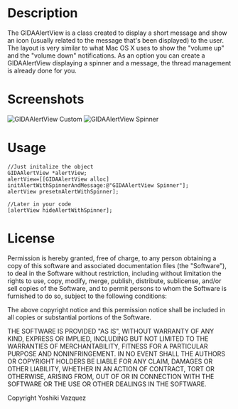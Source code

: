 # Description

The GIDAAlertView is a class created to display a short message and show an icon (usually related to the message that's been displayed) to the user. The layout is very similar to what Mac OS X uses to show the "volume up" and the "volume down" notifications. As an option you can create a GIDAAlertView displaying a spinner and a message, the thread management is already done for you.

# Screenshots

![GIDAAlertView Custom]( http://cloud.github.com/downloads/ElDeveloper/GIDAAlertView/custom.png  )
![GIDAAlertView Spinner]( http://cloud.github.com/downloads/ElDeveloper/GIDAAlertView/spinner.png  )

# Usage

	//Just initalize the object
	GIDAAlertView *alertView;
	alertView=[[GIDAAlertView alloc] initAlertWithSpinnerAndMessage:@"GIDAAlertView Spinner"];
	alertView presetnAlertWithSpinner];

	//Later in your code
	[alertView hideAlertWithSpinner];

# License

Permission is hereby granted, free of charge, to any person obtaining
a copy of this software and associated documentation files (the
"Software"), to deal in the Software without restriction, including
without limitation the rights to use, copy, modify, merge, publish,
distribute, sublicense, and/or sell copies of the Software, and to
permit persons to whom the Software is furnished to do so, subject to
the following conditions:

The above copyright notice and this permission notice shall be
included in all copies or substantial portions of the Software.

THE SOFTWARE IS PROVIDED "AS IS", WITHOUT WARRANTY OF ANY KIND,
EXPRESS OR IMPLIED, INCLUDING BUT NOT LIMITED TO THE WARRANTIES OF
MERCHANTABILITY, FITNESS FOR A PARTICULAR PURPOSE AND
NONINFRINGEMENT. IN NO EVENT SHALL THE AUTHORS OR COPYRIGHT HOLDERS BE
LIABLE FOR ANY CLAIM, DAMAGES OR OTHER LIABILITY, WHETHER IN AN ACTION
OF CONTRACT, TORT OR OTHERWISE, ARISING FROM, OUT OF OR IN CONNECTION
WITH THE SOFTWARE OR THE USE OR OTHER DEALINGS IN THE SOFTWARE.

Copyright Yoshiki Vazquez
